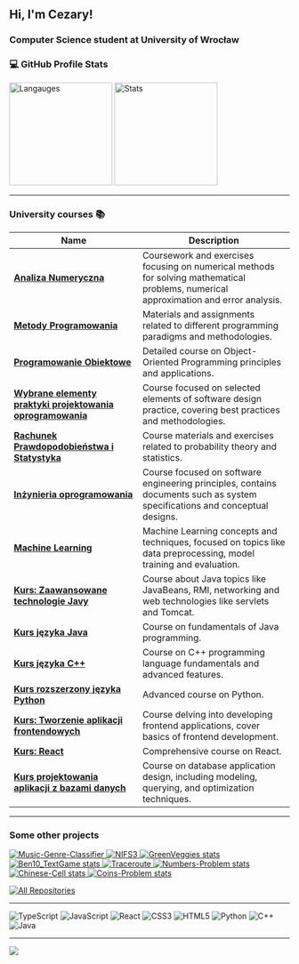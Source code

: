 <h2 align="left">Hi, I'm Cezary!</h1>
<h3 align="left">Computer Science student at University of Wrocław</h3>

<div align=left>

<h3>💻 GitHub Profile Stats</h3>
<img src="https://github-readme-stats.vercel.app/api/top-langs/?username=czarekmilek&theme=omni&hide_border=true&include_all_commits=true&count_private=true&layout=compact" alt="Langauges" height="185"/>
<!--
<img src="https://github-readme-streak-stats.herokuapp.com/?user=czarekmilek&theme=omni&hide_border=true&include_all_commits=true&count_private=false&layout=compact" alt="Commits" height="185"/>
-->
<img src="https://github-readme-stats.vercel.app/api?username=czarekmilek&theme=omni&hide_border=true&include_all_commits=true&count_private=true&layout=compact&hide=contribs,issues" alt="Stats" height="185"/>

---

<h3 align="left">University courses 📚</h3>

| **Name** | **Description** |
|----------|-----------------|
| **[Analiza Numeryczna](https://github.com/czarekmilek/UWR/tree/main/Analiza%20Numeryczna)** | Coursework and exercises focusing on numerical methods for solving mathematical problems, numerical approximation and error analysis. |
| **[Metody Programowania](https://github.com/czarekmilek/UWR/tree/main/Metody%20Programowania)** | Materials and assignments related to different programming paradigms and methodologies. |
| **[Programowanie Obiektowe](https://github.com/czarekmilek/UWR/tree/main/Programowanie%20Obiektowe)** | Detailed course on Object-Oriented Programming principles and applications. |
| **[Wybrane elementy praktyki projektowania oprogramowania](https://github.com/czarekmilek/UWR/tree/main/Wybrane%20elementy%20praktyki%20projektowania%20oprogramowania)** | Course focused on selected elements of software design practice, covering best practices and methodologies. |
| **[Rachunek Prawdopodobieństwa i Statystyka](https://github.com/czarekmilek/UWR/tree/main/Rachunek%20Prawdopodobie%C5%84stwa%20i%20Statystyka)** | Course materials and exercises related to probability theory and statistics. |
| **[Inżynieria oprogramowania](https://github.com/czarekmilek/UWR/tree/main/In%C5%BCynieria%20Oprogramowania)** | Course focused on software engineering principles, contains documents such as system specifications and conceptual designs. |
| **[Machine Learning](https://github.com/czarekmilek/UWR/tree/main/Machine%20Learning)** | Machine Learning concepts and techniques, focused on topics like data preprocessing, model training and evaluation. |
| **[Kurs: Zaawansowane technologie Javy](https://github.com/czarekmilek/UWR/tree/main/Kurs%20Zaawansowany%20Java)** | Course about Java topics like JavaBeans, RMI, networking and web technologies like servlets and Tomcat. |
| **[Kurs języka Java](https://github.com/czarekmilek/UWR/tree/main/Kurs%20Java)** | Course on fundamentals of Java programming. |
| **[Kurs języka C++](https://github.com/czarekmilek/UWR/tree/main/Kurs%20j%C4%99zyka%20C%2B%2B)** | Course on C++ programming language fundamentals and advanced features. |
| **[Kurs rozszerzony języka Python](https://github.com/czarekmilek/UWR/tree/main/Kurs%20rozszerzony%20j%C4%99zyka%20Python)** | Advanced course on Python. |
| **[Kurs: Tworzenie aplikacji frontendowych](https://github.com/czarekmilek/UWR/tree/main/Kurs%20tworzenia%20aplikacj%20frontendowych)** | Course delving into developing frontend applications, cover basics of frontend development. |
| **[Kurs: React](https://github.com/czarekmilek/UWR/tree/main/Kurs%20React)** | Comprehensive course on React. |
| **[Kurs projektowania aplikacji z bazami danych](https://github.com/czarekmilek/UWR/tree/main/Kurs%20projektowania%20aplikacji%20z%20bazami%20danych)** | Course on database application design, including modeling, querying, and optimization techniques. |

</div>


---

<h3 align="left">Some other projects</h3>

<div class="grid-container">
  <a href="https://github.com/czarekmilek/Music-Genre-Classifier">
    <img src="https://github-readme-stats.vercel.app/api/pin/?username=czarekmilek&repo=Music-Genre-Classifier&theme=omni&hide_border=true&include_all_commits=true&count_private=true&layout=compact" alt="Music-Genre-Classifier">
  </a>
  <a href="https://github.com/czarekmilek/NIFS3">
    <img src="https://github-readme-stats.vercel.app/api/pin/?username=czarekmilek&repo=NIFS3&theme=omni&hide_border=true&include_all_commits=true&count_private=false&layout=compact" alt="NIFS3">
  </a>
  <a href="https://github.com/czarekmilek/GreenVeggies">
    <img src="https://github-readme-stats.vercel.app/api/pin/?username=czarekmilek&repo=GreenVeggies&theme=omni&hide_border=true&include_all_commits=true&count_private=false&layout=compact&width=500&height=120" alt="GreenVeggies stats">
  </a>
    <a href="https://github.com/czarekmilek/Ben10_TextGame">
    <img src="https://github-readme-stats.vercel.app/api/pin/?username=czarekmilek&repo=Ben10_TextGame&theme=omni&hide_border=true&include_all_commits=true&count_private=false&layout=compact" alt="Ben10_TextGame stats">
  </a>
  <a href="https://github.com/czarekmilek/Traceroute">
    <img src="https://github-readme-stats.vercel.app/api/pin/?username=czarekmilek&repo=Traceroute&theme=omni&hide_border=true&include_all_commits=true&count_private=false&layout=compact" alt="Traceroute">
  </a>
  <a href="https://github.com/czarekmilek/Numbers-Problem">
    <img src="https://github-readme-stats.vercel.app/api/pin/?username=czarekmilek&repo=Numbers-Problem&theme=omni&hide_border=true&include_all_commits=true&count_private=false&layout=compact" alt="Numbers-Problem stats">
  </a>
    <a href="https://github.com/czarekmilek/Chinese-Cell">
    <img src="https://github-readme-stats.vercel.app/api/pin/?username=czarekmilek&repo=Chinese-Cell&theme=omni&hide_border=true&include_all_commits=true&count_private=false&layout=compact" alt="Chinese-Cell stats">
  </a>
    <a href="https://github.com/czarekmilek/Coins-Problem">
    <img src="https://github-readme-stats.vercel.app/api/pin/?username=czarekmilek&repo=Coins-Problem&theme=omni&hide_border=true&include_all_commits=true&count_private=false&layout=compact" alt="Coins-Problem stats">
  </a>
</div>

<a href="https://github.com/czarekmilek?tab=repositories"><img alt="All Repositories" title="All Repositories" src="https://custom-icon-badges.demolab.com/badge/-All%20Repos-1F222E?style=for-the-badge&logoColor=pink&logo=repo"/></a>


---
![TypeScript](https://img.shields.io/badge/typescript-%23007ACC.svg?style=for-the-badge&logo=typescript&logoColor=white)
![JavaScript](https://img.shields.io/badge/javascript-%23323330.svg?style=for-the-badge&logo=javascript&logoColor=%23F7DF1E) 
![React](https://img.shields.io/badge/react-%2320232a.svg?style=for-the-badge&logo=react&logoColor=%2361DAFB) 
![CSS3](https://img.shields.io/badge/css3-%231572B6.svg?style=for-the-badge&logo=css3&logoColor=white) 
![HTML5](https://img.shields.io/badge/html5-%23E34F26.svg?style=for-the-badge&logo=html5&logoColor=white)
![Python](https://img.shields.io/badge/python-3670A0?style=for-the-badge&logo=python&logoColor=ffdd54) 
![C++](https://img.shields.io/badge/c++-%2300599C.svg?style=for-the-badge&logo=c%2B%2B&logoColor=white) 
![Java](https://img.shields.io/badge/java-%23ED8B00.svg?style=for-the-badge&logo=openjdk&logoColor=white)

---

</div>

[![](https://visitcount.itsvg.in/api?id=czarekmilek&icon=5&color=9)](https://visitcount.itsvg.in)
